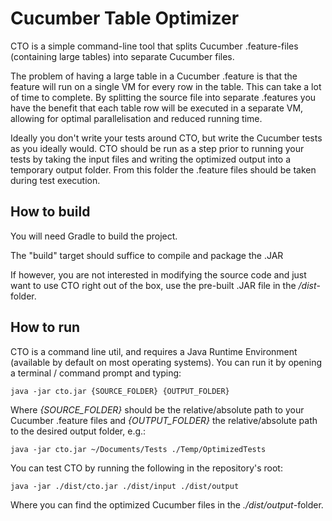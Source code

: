 Cucumber Table Optimizer
========================

CTO is a simple command-line tool that splits Cucumber .feature-files
(containing large tables) into separate Cucumber files.

The problem of having a large table in a Cucumber .feature is that the
feature will run on a single VM for every row in the table. This can
take a lot of time to complete. By splitting the source file into
separate .features you have the benefit that each table row will be
executed in a separate VM, allowing for optimal parallelisation and
reduced running time.

Ideally you don't write your tests around CTO, but write the Cucumber
tests as you ideally would. CTO should be run as a step prior to
running your tests by taking the input files and writing the optimized
output into a temporary output folder. From this folder the .feature
files should be taken during test execution.

How to build
------------

You will need Gradle to build the project.

The "build" target should suffice to compile and package the .JAR

If however, you are not interested in modifying the source code and just
want to use CTO right out of the box, use the pre-built .JAR file in the
_/dist_-folder.

How to run
----------

CTO is a command line util, and requires a Java Runtime Environment
(available by default on most operating systems). You can run it by
opening a terminal / command prompt and typing:

    java -jar cto.jar {SOURCE_FOLDER} {OUTPUT_FOLDER}

Where _{SOURCE_FOLDER}_ should be the relative/absolute path to your
Cucumber .feature files and _{OUTPUT_FOLDER}_ the relative/absolute
path to the desired output folder, e.g.:

    java -jar cto.jar ~/Documents/Tests ./Temp/OptimizedTests

You can test CTO by running the following in the repository's root:

    java -jar ./dist/cto.jar ./dist/input ./dist/output

Where you can find the optimized Cucumber files in the _./dist/output_-folder.

